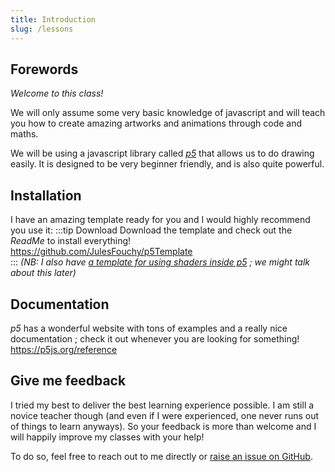 ```yaml
---
title: Introduction
slug: /lessons
---
```


## Forewords

*Welcome to this class!*

We will only assume some very basic knowledge of javascript and will teach you how to create amazing artworks and animations through code and maths.

We will be using a javascript library called [*p5*](https://p5js.org/) that allows us to do drawing easily. It is designed to be very beginner friendly, and is also quite powerful.

## Installation

I have an amazing template ready for you and I would highly recommend you use it:
:::tip Download
Download the template and check out the *ReadMe* to install everything!<br/>
https://github.com/JulesFouchy/p5Template<br/>
:::
*(NB: I also have [a template for using shaders inside p5](https://github.com/JulesFouchy/p5ShaderTemplate) ; we might talk about this later)*

## Documentation

*p5* has a wonderful website with tons of examples and a really nice documentation ; check it out whenever you are looking for something! https://p5js.org/reference

## Give me feedback

I tried my best to deliver the best learning experience possible. I am still a novice teacher though (and even if I were experienced, one never runs out of things to learn anyways). So your feedback is more than welcome and I will happily improve my classes with your help!

To do so, feel free to reach out to me directly or [raise an issue on GitHub](https://github.com/JulesFouchy/Learn--Generative-Art/issues).